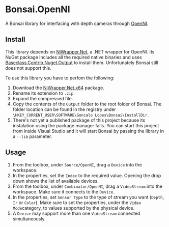 # Bonsai.OpenNI
A Bonsai library for interfacing with depth cameras through [OpenNI](https://structure.io/openni).

## Install

This library depends on [NiWrapper.Net](https://github.com/falahati/NiWrapper.Net), a .NET wrapper for OpenNI. Its NuGet package includes all the required native binaries and uses [Baseclass.Contrib.Nuget.Output](https://www.nuget.org/packages/Baseclass.Contrib.Nuget.Output/) to install them. Unfortunately Bonsai still does not support this.

To use this library you have to perfom the following:

1. Download the [NiWrapper.Net.x64](https://www.nuget.org/packages/NiWrapper.Net.x64/) package.
2. Rename its extension to `.zip`
3. Expand the compressed file.
4. Copy the contents of the `Output` folder to the root folder of Bonsai. The folder location can be found in the registry under `\HKEY_CURRENT_USER\SOFTWARE\Goncalo Lopes\Bonsai\InstallDir`.
5. There's not yet a published package of this project because its instalation using the package manager fails. You can start this project from inside Visual Studio and it will start Bonsai by passing the library in a `--lib` parameter.  

## Usage

1. From the toolbox, under `Source/OpenNI`, drag a `Device` into the workspace.
2. In the properties, set the `Index` to the required value. Opening the drop down shows the list of available devices.
3. From the toolbox, under `Combinator/OpenNI`, drag a `VideoStream` into the workspace. Make sure it connects to the `Device`.
4. In the properties, set `Sensor Type` to the type of stream you want (`Depth`, `Ir` or `Color`). Make sure to set the properties, under the `Video Mode`category, to values supported by the physical device.
5. A `Device` may support more than one `VideoStream` connected simultaneously.